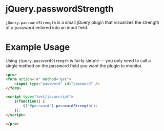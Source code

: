 # jQuery.passwordStrength
`jQuery.passwordStrength` is a small jQuery plugin that visualizes the strength of a password entered into an input field.


# Example Usage

Using `jQuery.passwordStrength` is fairly simple — you only need to call a single method on the password field you want the plugin to monitor.

```html
<pre>
<form action="#" method="get">
    <input type="password" id="password" />
</form>

<script type="text/javascript">
    $(function() {
        $("#password").passwordStrength();
    });
</script>

</pre>
```
